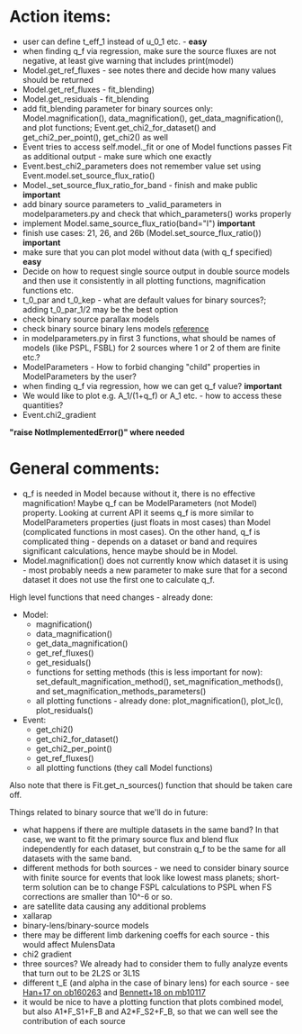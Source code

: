 # Action items:


* user can define t\_eff\_1 instead of u\_0\_1 etc. - **easy**
* when finding q\_f via regression, make sure the source fluxes are not negative, at least give warning that includes print(model)
* Model.get\_ref\_fluxes - see notes there and decide how many values should be returned
* Model.get\_ref\_fluxes - fit\_blending)
* Model.get\_residuals - fit\_blending
* add fit\_blending parameter for binary sources only: Model.magnification(), data\_magnification(), get\_data\_magnification(), and plot functions; Event.get\_chi2\_for\_dataset() and get\_chi2\_per\_point(), get\_chi2() as well
* Event tries to access self.model.\_fit or one of Model functions passes Fit as additional output - make sure which one exactly
* Event.best\_chi2\_parameters does not remember value set using Event.model.set\_source\_flux\_ratio()
* Model.\_set\_source\_flux\_ratio\_for\_band - finish and make public **important**
* add binary source parameters to \_valid\_parameters in modelparameters.py and check that which\_parameters() works properly
* implement Model.same\_source\_flux\_ratio(band="I") **important**
* finish use cases: 21, 26, and 26b (Model.set\_source\_flux\_ratio()) **important**
* make sure that you can plot model without data (with q\_f specified) **easy**
* Decide on how to request single source output in double source models and then use it consistently in all plotting functions, magnification functions etc.
* t\_0\_par and t\_0\_kep - what are default values for binary sources?; adding t\_0\_par\_1/2 may be the best option
* check binary source parallax models
* check binary source binary lens models [reference](http://adsabs.harvard.edu/abs/2018AJ....155..141B)
* in modelparameters.py in first 3 functions, what should be names of models (like PSPL, FSBL) for 2 sources where 1 or 2 of them are finite etc.?
* ModelParameters - How to forbid changing "child" properties in ModelParameters by the user?
* when finding q\_f via regression, how we can get q\_f value? **important**
* We would like to plot e.g. A\_1/(1+q\_f) or A\_1 etc. - how to access these quantities?
* Event.chi2\_gradient

**"raise NotImplementedError()" where needed**

# General comments:

* q\_f is needed in Model because without it, there is no effective magnification! Maybe q\_f can be ModelParameters (not Model) property. Looking at current API it seems q\_f is more similar to ModelParameters properties (just floats in most cases) than Model (complicated functions in most cases). On the other hand, q\_f is complicated thing - depends on a dataset or band and requires significant calculations, hence maybe should be in Model.
* Model.magnification() does not currently know which dataset it is using - most probably needs a new parameter to make sure that for a second dataset it does not use the first one to calculate q\_f.


High level functions that need changes - already done:

* Model:
  * magnification()
  * data\_magnification()
  * get\_data\_magnification()
  * get\_ref\_fluxes()
  * get\_residuals()
  * functions for setting methods (this is less important for now): set\_default\_magnification\_method(), set\_magnification\_methods(), and set\_magnification\_methods\_parameters()
  * all plotting functions - already done: plot\_magnification(), plot\_lc(), plot\_residuals()
* Event:
  * get\_chi2()
  * get\_chi2\_for\_dataset()
  * get\_chi2\_per\_point()
  * get\_ref\_fluxes()
  * all plotting functions (they call Model functions)

Also note that there is Fit.get\_n\_sources() function that should be taken care off.

Things related to binary source that we'll do in future:

* what happens if there are multiple datasets in the same band? In that case, we want to fit the primary source flux and blend flux independently for each dataset, but constrain q\_f to be the same for all datasets with the same band.
* different methods for both sources - we need to consider binary source with finite source for events that look like lowest mass planets; short-term solution can be to change FSPL calculations to PSPL when FS corrections are smaller than 10^-6 or so.
* are satellite data causing any additional problems
* xallarap
* binary-lens/binary-source models
* there may be different limb darkening coeffs for each source - this would affect MulensData
* chi2 gradient
* three sources? We already had to consider them to fully analyze events that turn out to be 2L2S or 3L1S
* different t\_E (and alpha in the case of binary lens) for each source - see [Han+17 on ob160263](http://adsabs.harvard.edu/abs/2017AJ....154..133H) and [Bennett+18 on mb10117](http://adsabs.harvard.edu/abs/2018AJ....155..141B)
* it would be nice to have a plotting function that plots combined model, but also A1\*F\_S1+F\_B and A2\*F\_S2+F\_B, so that we can well see the contribution of each source

